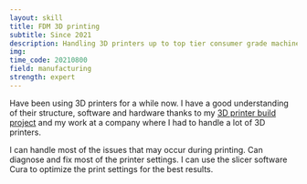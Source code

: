 ```yaml
---
layout: skill
title: FDM 3D printing
subtitle: Since 2021
description: Handling 3D printers up to top tier consumer grade machine level
img: 
time_code: 20210800
field: manufacturing
strength: expert
---
```


Have been using 3D printers for a while now. I have a good understanding of their structure, software and hardware thanks to my <a href="{{ '/projects/printer/' | relative_url}}">3D printer build project</a> and my work at a company where I had to handle a lot of 3D printers.

I can handle most of the issues that may occur during printing. Can diagnose and fix most of the printer settings. I can use the slicer software Cura to optimize the print settings for the best results.